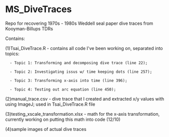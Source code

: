 # MS_DiveTraces
Repo for recovering 1970s - 1980s Weddell seal paper dive traces from Kooyman-Billups TDRs

Contains: 

 (1)Tsai_DiveTrace.R - contains all code I've been working on, separated into topics: 
      
      - Topic 1: Transforming and decomposing dive trace (line 22);
      
      - Topic 2: Investigating issus w/ time keeping dots (line 257); 
      
      - Topic 3: Transforming x-axis into time (line 396);
      
      - Topic 4: Testing out arc equation (line 450);
 
 (2)manual_trace.csv - dive trace that I created and extracted x/y values with using
                    ImageJ; used in Tsai_DiveTrace.R file
 
 (3)testing_xscale_transformation.xlsx - math for the x-axis transformation, currently 
                    working on putting this math into code (12/10)
 
 (4)sample images of actual dive traces 
 
